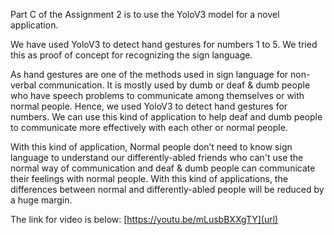 Part C of the Assignment 2 is to use the YoloV3 model for a novel application.  

We have used YoloV3 to detect hand gestures for numbers 1 to 5. We tried this as proof of concept for recognizing the sign language.  

As hand gestures are one of the methods used in sign language for non-verbal communication. It is mostly used by dumb or deaf & dumb people who have speech problems to communicate among themselves or with normal people. Hence, we used YoloV3 to detect hand gestures for numbers. We can use this kind of application to help deaf and dumb people to communicate more effectively with each other or normal people. 

With this kind of application, Normal people don’t need to know sign language to understand our differently-abled friends who can't use the normal way of communication and deaf & dumb people can communicate their feelings with normal people. With this kind of applications, the differences between normal and differently-abled people will be reduced by a huge margin. 


The link for video is below:
[https://youtu.be/mLusbBXXgTY](url)
